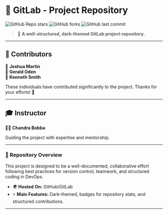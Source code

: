 # 🌙 GitLab - Project Repository

![GitHub Repo stars](https://img.shields.io/github/stars/your-username/your-repo?style=for-the-badge&color=blueviolet)
![GitHub forks](https://img.shields.io/github/forks/your-username/your-repo?style=for-the-badge&color=blue)
![GitHub last commit](https://img.shields.io/github/last-commit/your-username/your-repo?style=for-the-badge&color=red)

> 📌 **A well-structured, dark-themed GitLab project repository.**

---

## 🤝 Contributors

👤 **Joshua Martin**  
👤 **Gerald Oden**  
👤 **Kenneth Smith**  

These individuals have contributed significantly to the project. Thanks for your efforts! 🎉

---

## 🎓 Instructor

👨‍🏫 **Chandra Bobba**

Guiding the project with expertise and mentorship.

---

### 🔗 Repository Overview

This project is designed to be a well-documented, collaborative effort following best practices for version control, teamwork, and structured coding in DevOps.

- 🌍 **Hosted On:** GitHub/GitLab
- ⚡ **Main Features:** Dark-themed, badges for repository stats, and structured contributions.

---
